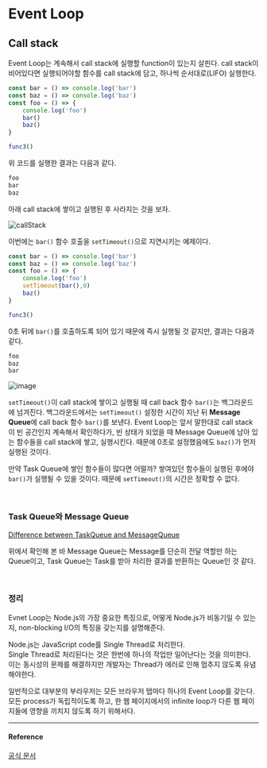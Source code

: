 # Event Loop 

## Call stack

Event Loop는 계속해서 call stack에 실행할 function이 있는지 살핀다. call stack이 비어있다면 실행되어야할 함수를 call stack에 담고, 하나씩 순서대로(LIFO) 실행한다.

```js
const bar = () => console.log('bar')
const baz = () => console.log('baz')
const foo = () => {
    console.log('foo')
    bar()
    baz()
}

func3()
```  
위 코드를 실행한 결과는 다음과 같다. 

```js 
foo
bar
baz
```

아래 call stack에 쌓이고 실행된 후 사라지는 것을 보자. 

![callStack](https://user-images.githubusercontent.com/67260437/85374494-d3f0ea80-b56f-11ea-8d32-0ced3586966b.png)

이번에는 `bar()` 함수 호출을 `setTimeout()`으로 지연시키는 예제이다. 
```js
const bar = () => console.log('bar')
const baz = () => console.log('baz')
const foo = () => {
    console.log('foo')
    setTimeout(bar(),0)
    baz()
}

func3()
```
0초 뒤에 `bar()`를 호출하도록 되어 있기 때문에 즉시 실행될 것 같지만, 결과는 다음과 같다.
```js
foo
baz
bar
```

![image](https://user-images.githubusercontent.com/67260437/85375286-09e29e80-b571-11ea-935a-8782ebe612b5.png)

`setTimeout()`이 call stack에 쌓이고 실행될 때 call back 함수 `bar()`는 백그라운드에 넘겨진다. 백그라운드에서는 `setTimeout()` 설정한 시간이 지난 뒤 **Message Queue**에 call back 함수 `bar()`를 보낸다. Event Loop는 앞서 말한대로 call stack이 빈 공간인지 계속해서 확인하다가, 빈 상태가 되었을 때 Message Queue에 남아 있는 함수들을 call stack에 쌓고, 실행시킨다. 때문에 0초로 설정했음에도 `baz()`가 먼저 실행된 것이다.   

만약 Task Queue에 쌓인 함수들이 많다면 어떨까? 쌓여있던 함수들이 실행된 후에야 `bar()`가 실행될 수 있을 것이다. 때문에 `setTimeout()`의 시간은 정확할 수 없다. 

<br/>  

### Task Queue와 Message Queue

[Difference between TaskQueue and MessageQueue](https://stackoverflow.com/questions/10075817/message-queue-vs-task-queue-difference) 

위에서 확인해 본 바 Message Queue는 Message를 단순히 전달 역할만 하는 Queue이고, Task Queue는 Task를 받아 처리한 결과를 반환하는 Queue인 것 같다. 

<br/>  

### 정리   

Evnet Loop는 Node.js의 가장 중요한 특징으로, 어떻게 Node.js가 비동기일 수 있는지, non-blocking I/O의 특징을 갖는지를 설명해준다.   

Node.js는 JavaScript code를 Single Thread로 처리한다.   
Single Thread로 처리된다는 것은 한번에 하나의 작업만 일어난다는 것을 의미한다. 이는 동시성의 문제를 해결하지만 개발자는 Thread가 에러로 인해 멈추지 않도록 유념해야한다. 

일반적으로 대부분의 부라우저는 모든 브라우저 탭마다 하나의 Event Loop를 갖는다. 모든 process가 독립적이도록 하고, 한 웹 페이지에서의 infinite loop가 다른 웹 페이지들에 영향을 끼치지 않도록 하기 위해서다.

---
#### Reference 
[공식 문서](https://nodejs.dev/learn/the-nodejs-event-loop) 
